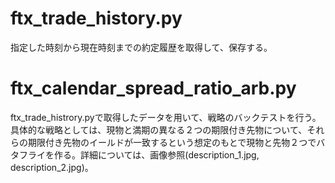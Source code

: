 # ftx_trade_history.py
指定した時刻から現在時刻までの約定履歴を取得して、保存する。
# ftx_calendar_spread_ratio_arb.py
ftx_trade_histrory.pyで取得したデータを用いて、戦略のバックテストを行う。具体的な戦略としては、現物と満期の異なる２つの期限付き先物について、それらの期限付き先物のイールドが一致するという想定のもとで現物と先物２つでバタフライを作る。詳細については、画像参照(description_1.jpg, description_2.jpg)。

